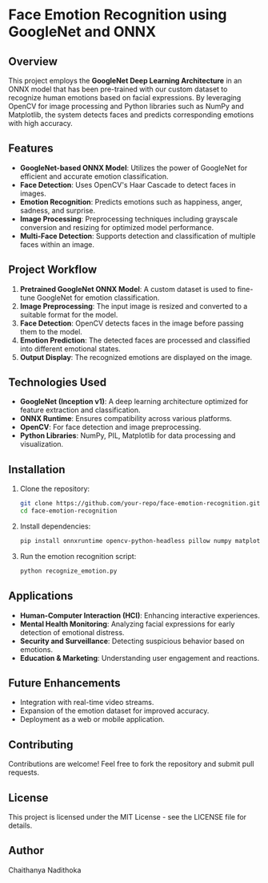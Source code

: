 # Face Emotion Recognition using GoogleNet and ONNX

## Overview
This project employs the **GoogleNet Deep Learning Architecture** in an ONNX model that has been pre-trained with our custom dataset to recognize human emotions based on facial expressions. By leveraging OpenCV for image processing and Python libraries such as NumPy and Matplotlib, the system detects faces and predicts corresponding emotions with high accuracy.

## Features
- **GoogleNet-based ONNX Model**: Utilizes the power of GoogleNet for efficient and accurate emotion classification.
- **Face Detection**: Uses OpenCV's Haar Cascade to detect faces in images.
- **Emotion Recognition**: Predicts emotions such as happiness, anger, sadness, and surprise.
- **Image Processing**: Preprocessing techniques including grayscale conversion and resizing for optimized model performance.
- **Multi-Face Detection**: Supports detection and classification of multiple faces within an image.

## Project Workflow
1. **Pretrained GoogleNet ONNX Model**: A custom dataset is used to fine-tune GoogleNet for emotion classification.
2. **Image Preprocessing**: The input image is resized and converted to a suitable format for the model.
3. **Face Detection**: OpenCV detects faces in the image before passing them to the model.
4. **Emotion Prediction**: The detected faces are processed and classified into different emotional states.
5. **Output Display**: The recognized emotions are displayed on the image.

## Technologies Used
- **GoogleNet (Inception v1)**: A deep learning architecture optimized for feature extraction and classification.
- **ONNX Runtime**: Ensures compatibility across various platforms.
- **OpenCV**: For face detection and image preprocessing.
- **Python Libraries**: NumPy, PIL, Matplotlib for data processing and visualization.

## Installation
1. Clone the repository:
   ```sh
   git clone https://github.com/your-repo/face-emotion-recognition.git
   cd face-emotion-recognition
   ```
2. Install dependencies:
   ```sh
   pip install onnxruntime opencv-python-headless pillow numpy matplotlib
   ```
3. Run the emotion recognition script:
   ```sh
   python recognize_emotion.py
   ```

## Applications
- **Human-Computer Interaction (HCI)**: Enhancing interactive experiences.
- **Mental Health Monitoring**: Analyzing facial expressions for early detection of emotional distress.
- **Security and Surveillance**: Detecting suspicious behavior based on emotions.
- **Education & Marketing**: Understanding user engagement and reactions.

## Future Enhancements
- Integration with real-time video streams.
- Expansion of the emotion dataset for improved accuracy.
- Deployment as a web or mobile application.

## Contributing
Contributions are welcome! Feel free to fork the repository and submit pull requests.

## License
This project is licensed under the MIT License - see the LICENSE file for details.

## Author
Chaithanya Nadithoka

